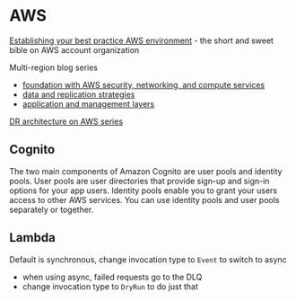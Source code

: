 # AWS

[Establishing your best practice AWS environment](https://aws.amazon.com/organizations/getting-started/best-practices/) - the short and sweet bible on AWS account organization

Multi-region blog series
- [foundation with AWS security, networking, and compute services](https://aws.amazon.com/blogs/architecture/creating-a-multi-region-application-with-aws-services-part-1-compute-and-security/)
- [data and replication strategies](https://aws.amazon.com/blogs/architecture/creating-a-multi-region-application-with-aws-services-part-2-data-and-replication/)
- [application and management layers](https://aws.amazon.com/blogs/architecture/creating-a-multi-region-application-with-aws-services-part-3-application-management-and-monitoring/)

[DR architecture on AWS series](https://aws.amazon.com/blogs/architecture/tag/disaster-recovery-series/)

## Cognito

The two main components of Amazon Cognito are user pools and identity pools. User pools are user directories that provide sign-up and sign-in options for your app users. Identity pools enable you to grant your users access to other AWS services. You can use identity pools and user pools separately or together.

## Lambda

Default is synchronous, change invocation type to `Event` to switch to async

- when using async, failed requests go to the DLQ
- change invocation type to `DryRun` to do just that
